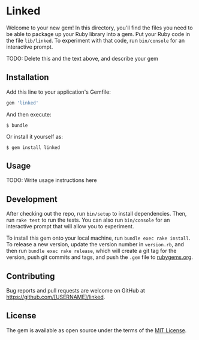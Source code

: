 # Linked

Welcome to your new gem! In this directory, you'll find the files you need to be able to package up your Ruby library into a gem. Put your Ruby code in the file `lib/linked`. To experiment with that code, run `bin/console` for an interactive prompt.

TODO: Delete this and the text above, and describe your gem

## Installation

Add this line to your application's Gemfile:

```ruby
gem 'linked'
```

And then execute:

    $ bundle

Or install it yourself as:

    $ gem install linked

## Usage

TODO: Write usage instructions here

## Development

After checking out the repo, run `bin/setup` to install dependencies. Then, run `rake test` to run the tests. You can also run `bin/console` for an interactive prompt that will allow you to experiment.

To install this gem onto your local machine, run `bundle exec rake install`. To release a new version, update the version number in `version.rb`, and then run `bundle exec rake release`, which will create a git tag for the version, push git commits and tags, and push the `.gem` file to [rubygems.org](https://rubygems.org).

## Contributing

Bug reports and pull requests are welcome on GitHub at https://github.com/[USERNAME]/linked.


## License

The gem is available as open source under the terms of the [MIT License](http://opensource.org/licenses/MIT).

